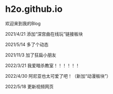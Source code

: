 # h2o.github.io
欢迎来到我的Blog

2021/4/21 添加“深宫曲在线玩”链接板块

2021/5/14 多了个动态

2021/11/3 加了狂扁小朋友

2022/3/21 我爱暗杀教室！！！！！！

2022/4/30 阿尼亚也太可爱了吧！（新加“动漫板块”）

2022/5/18 更新视频网页
